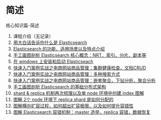 # 简述

核心知识篇-简述

1. 课程介绍（无记录）
2. [用大白话告诉你什么是 Elasticsearch](/elasticsearch/core/02-whatis/index.md)
3. [Elasticsearch 的功能、适用场景以及特点介绍](/elasticsearch/core/03-introduce/index.md)
4. [手工画图剖析 Elasticsearch 核心概念：NRT、索引、分片、副本等](/elasticsearch/core/04-core-concept.md)
5. [在 windows 上安装和启动 Elasticseach](/elasticsearch/core/05-windows-install.md)
6. [快速入门案例实战之电商网站商品管理：集群健康检查，文档CRUD](/elasticsearch/core/quick-start-texample/06-crud.md)
7. [快速入门案例实战之电商网站商品管理：多种搜索方式](/elasticsearch/core/quick-start-texample/07-search.md)
8. [快速入门案例实战之电商网站商品管理：嵌套聚合，下钻分析，聚合分析](/elasticsearch/core/quick-start-texample/08-aggregation-analysis.md)
9. [手工画图剖析 Elasticsearch 的基础分布式架构](/elasticsearch/core/09-basic-distributed-architecture.md)
10. [shard & replica 机制再次梳理以及单 node 环境中创建 index 图解](/elasticsearch/core/10-one-node-shard-and-replica.md)
11. [图解 2个 node 环境下 replica shard 是如何分配的](/elasticsearch/core/11-two-node-shard-and-replica.md)
12. [图解横向扩容过程，如何超出扩容极限，以及如何提升容错性](/elasticsearch/core/12-lateral-capacity.md)
13. [图解 Elasticsearch 容错机制：master 选举，replica 容错，数据恢复](/elasticsearch/core/13-fault-tolerant.md)
